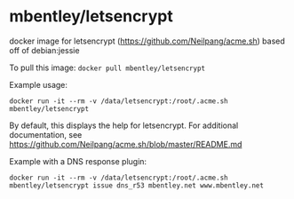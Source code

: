 mbentley/letsencrypt
====================

docker image for letsencrypt (https://github.com/Neilpang/acme.sh)
based off of debian:jessie

To pull this image:
`docker pull mbentley/letsencrypt`

Example usage:

`docker run -it --rm -v /data/letsencrypt:/root/.acme.sh mbentley/letsencrypt`

By default, this displays the help for letsencrypt.  For additional documentation, see https://github.com/Neilpang/acme.sh/blob/master/README.md

Example with a DNS response plugin:

`docker run -it --rm -v /data/letsencrypt:/root/.acme.sh mbentley/letsencrypt issue dns_r53 mbentley.net www.mbentley.net`

